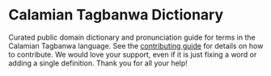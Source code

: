 
# Calamian Tagbanwa Dictionary

Curated public domain dictionary and pronunciation guide for terms in the Calamian Tagbanwa language. See the [contributing guide](https://github.com/drumworkteam/term/blob/make/.github/contributing.md) for details on how to contribute. We would love your support, even if it is just fixing a word or adding a single definition. Thank you for all your help!